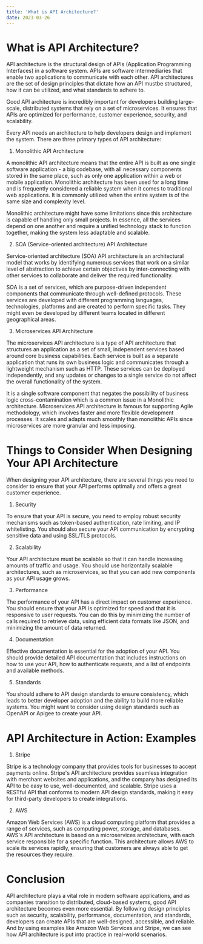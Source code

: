 ```yaml
---
title: 'What is API Architecture?'
date: 2023-03-26
---
```


# What is API Architecture?

API architecture is the structural design of APIs (Application Programming Interfaces) in a software system. APIs are software intermediaries that enable two applications to communicate with each other. API architectures are the set of design principles that dictate how an API mustbe structured, how it can be utilized, and what standards to adhere to. 

Good API architecture is incredibly important for developers building large-scale, distributed systems that rely on a set of microservices. It ensures that APIs are optimized for performance, customer experience, security, and scalability. 

Every API needs an architecture to help developers design and implement the system. There are three primary types of API architecture: 

1. Monolithic API Architecture 

A monolithic API architecture means that the entire API is built as one single software application - a big codebase, with all necessary components stored in the same place, such as only one application within a web or mobile application. Monolithic architecture has been used for a long time and is frequently considered a reliable system when it comes to traditional web applications. It is commonly utilized when the entire system is of the same size and complexity level.

Monolithic architecture might have some limitations since this architecture is capable of handling only small projects. In essence, all the services depend on one another and require a unified technology stack to function together, making the system less adaptable and scalable. 

2. SOA (Service-oriented architecture) API Architecture 

Service-oriented architecture (SOA) API architecture is an architectural model that works by identifying numerous services that work on a similar level of abstraction to achieve certain objectives by inter-connecting with other services to collaborate and deliver the required functionality. 

SOA is a set of services, which are purpose-driven independent components that communicate through well-defined protocols. These services are developed with different programming languages, technologies, platforms and are created to perform specific tasks. They might even be developed by different teams located in different geographical areas. 

3. Microservices API Architecture 

The microservices API architecture is a type of API architecture that structures an application as a set of small, independent services based around core business capabilities. Each service is built as a separate application that runs its own business logic and communicates through a lightweight mechanism such as HTTP. These services can be deployed independently, and any updates or changes to a single service do not affect the overall functionality of the system. 

It is a single software component that negates the possibility of business logic cross-contamination which is a common issue in a Monolithic architecture. Microservices API architecture is famous for supporting Agile methodology, which involves faster and more flexible development processes. It scales and adapts much smoothly than monolithic APIs since microservices are more granular and less imposing.

# Things to Consider When Designing Your API Architecture

When designing your API architecture, there are several things you need to consider to ensure that your API performs optimally and offers a great customer experience. 

1. Security 

To ensure that your API is secure, you need to employ robust security mechanisms such as token-based authentication, rate limiting, and IP whitelisting. You should also secure your API communication by encrypting sensitive data and using SSL/TLS protocols.

2. Scalability 

Your API architecture must be scalable so that it can handle increasing amounts of traffic and usage. You should use horizontally scalable architectures, such as microservices, so that you can add new components as your API usage grows.

3. Performance 

The performance of your API has a direct impact on customer experience. You should ensure that your API is optimized for speed and that it is responsive to user requests. You can do this by minimizing the number of calls required to retrieve data, using efficient data formats like JSON, and minimizing the amount of data returned.

4. Documentation 

Effective documentation is essential for the adoption of your API. You should provide detailed API documentation that includes instructions on how to use your API, how to authenticate requests, and a list of endpoints and available methods.

5. Standards 

You should adhere to API design standards to ensure consistency, which leads to better developer adoption and the ability to build more reliable systems. You might want to consider using design standards such as OpenAPI or Apigee to create your API.

# API Architecture in Action: Examples

1. Stripe 

Stripe is a technology company that provides tools for businesses to accept payments online. Stripe's API architecture provides seamless integration with merchant websites and applications, and the company has designed its API to be easy to use, well-documented, and scalable. Stripe uses a RESTful API that conforms to modern API design standards, making it easy for third-party developers to create integrations.

2. AWS 

Amazon Web Services (AWS) is a cloud computing platform that provides a range of services, such as computing power, storage, and databases. AWS's API architecture is based on a microservices architecture, with each service responsible for a specific function. This architecture allows AWS to scale its services rapidly, ensuring that customers are always able to get the resources they require.

# Conclusion

API architecture plays a vital role in modern software applications, and as companies transition to distributed, cloud-based systems, good API architecture becomes even more essential. By following design principles such as security, scalability, performance, documentation, and standards, developers can create APIs that are well-designed, accessible, and reliable. And by using examples like Amazon Web Services and Stripe, we can see how API architecture is put into practice in real-world scenarios.
